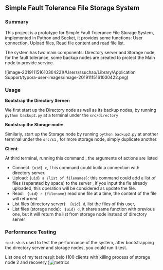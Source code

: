 ## Simple Fault Tolerance File Storage System

### Summary

This project is a prototype for Simple Fault Tolerance File Storage System, implemented in Python and Socket, it provides some functions: User connection, Upload files, Read file content and read file list.

The system has two main components: Directory server and Storage node, for the fault tolerance, some backup nodes are created to protect the Main node to provide service. 

![image-20191115161030422](/Users/ssuchao/Library/Application Support/typora-user-images/image-20191115161030422.png)

### Usage

**Bootstrap the Directory Server:**

We first start up the Directory node as well as its backup nodes, by running `python backup2.py` at a terminal under the `src/directory`

**Bootstrap the Storage node:**

 Similarly, start up the Storage node by running `python backup2.py` at another terminal under the `src/s1` , for more storage node, simply duplicate another.

**Client**:

At third terminal, running this command , the arguments of actions are listed 

- Connect:  `{uid} c`, This command could build a connection with directory server.
- Upload: ` {uid} a {list of filenames} `: this command could add a list of files (separated by space)  to the server , if you input the fie already uploaded, this operation will be considered as update the file.
- Read: `  {uid} r {filename} ` read one file at a time, the content of the file will returned
- List files (directory server): ` {uid} d`, list the files of this user,
- List files (storage node): ` {uid} d`, it share same function with previous  one, but it will return the list from storage node instead of directory server

### Performance Testing

`test.sh` is used to test the performance of the system, after bootstrapping the directory server and storage nodes, you could run it test.

List one of my test result belo (100 clients with killing process of storage node 2 and recovery )![metrics](/Users/ssuchao/Code/Python/FTFS/testres/50client-2-with-kill/metrics.jpg)